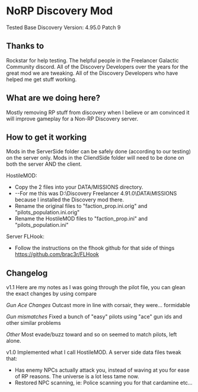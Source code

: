 NoRP Discovery Mod
=============
Tested Base Discovery Version: 4.95.0 Patch 9


Thanks to
-------

Rockstar for help testing.
The helpful people in the Freelancer Galactic Community discord.
All of the Discovery Developers over the years for the great mod we are tweaking.
All of the Discovery Developers who have helped me get stuff working.


What are we doing here?
-------
Mostly removing RP stuff from discovery when I believe or am convinced it will improve gameplay for a Non-RP Discovery server.


How to get it working
-------
Mods in the ServerSide folder can be safely done (according to our testing) on the server only.
Mods in the CliendSide folder will need to be done on both the server AND the client.

HostileMOD:
- Copy the 2 files into your DATA/MISSIONS directory. 
- --For me this was D:\Discovery Freelancer 4.91.0\DATA\MISSIONS because I installed the Discovery mod there.
- Rename the original files to "faction_prop.ini.orig" and "pilots_population.ini.orig"
- Rename the HostileMOD files to "faction_prop.ini" and "pilots_population.ini"

Server FLHook:
- Follow the instructions on the flhook github for that side of things https://github.com/brac3r/FLHook


Changelog
-------

v1.1
Here are my notes as I was going through the pilot file, you can glean the exact changes by using compare

*Gun Ace Changes*
Outcast more in line with corsair, they were... formidable

*Gun mismatches*
Fixed a bunch of "easy" pilots using "ace" gun ids and other similar problems

*Other*
Most evade/buzz toward and so on seemed to match pilots, left alone.

v1.0
Implemented what I call HostileMOD. A server side data files tweak that:
- Has enemy NPCs actually attack you, instead of waving at you for ease of RP reasons. The universe is a lot less tame now.
- Restored NPC scanning, ie: Police scanning you for that cardamine etc...